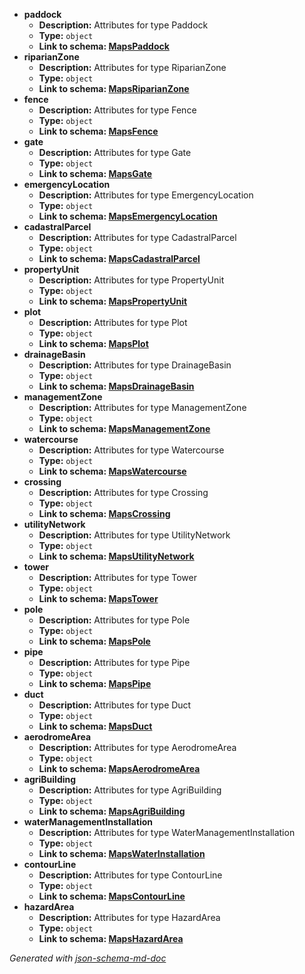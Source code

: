  - <b id="#/properties/paddock">paddock</b>
	 - **Description:** Attributes for type Paddock
	 - **Type:** `object`
	 - <b id="mapspaddockmapspaddock.md">Link to schema: [MapsPaddock](MapsPaddock.md)</b>
 - <b id="#/properties/riparianZone">riparianZone</b>
	 - **Description:** Attributes for type RiparianZone
	 - **Type:** `object`
	 - <b id="mapsriparianzonemapsriparianzone.md">Link to schema: [MapsRiparianZone](MapsRiparianZone.md)</b>
 - <b id="#/properties/fence">fence</b>
	 - **Description:** Attributes for type Fence
	 - **Type:** `object`
	 - <b id="mapsfencemapsfence.md">Link to schema: [MapsFence](MapsFence.md)</b>
 - <b id="#/properties/gate">gate</b>
	 - **Description:** Attributes for type Gate
	 - **Type:** `object`
	 - <b id="mapsgatemapsgate.md">Link to schema: [MapsGate](MapsGate.md)</b>
 - <b id="#/properties/emergencyLocation">emergencyLocation</b>
	 - **Description:** Attributes for type EmergencyLocation
	 - **Type:** `object`
	 - <b id="mapsemergencylocationmapsemergencylocation.md">Link to schema: [MapsEmergencyLocation](MapsEmergencyLocation.md)</b>
 - <b id="#/properties/cadastralParcel">cadastralParcel</b>
	 - **Description:** Attributes for type CadastralParcel
	 - **Type:** `object`
	 - <b id="mapscadastralparcelmapscadastralparcel.md">Link to schema: [MapsCadastralParcel](MapsCadastralParcel.md)</b>
 - <b id="#/properties/propertyUnit">propertyUnit</b>
	 - **Description:** Attributes for type PropertyUnit
	 - **Type:** `object`
	 - <b id="mapspropertyunitmapspropertyunit.md">Link to schema: [MapsPropertyUnit](MapsPropertyUnit.md)</b>
 - <b id="#/properties/plot">plot</b>
	 - **Description:** Attributes for type Plot
	 - **Type:** `object`
	 - <b id="mapsplotmapsplot.md">Link to schema: [MapsPlot](MapsPlot.md)</b>
 - <b id="#/properties/drainageBasin">drainageBasin</b>
	 - **Description:** Attributes for type DrainageBasin
	 - **Type:** `object`
	 - <b id="mapsdrainagebasinmapsdrainagebasin.md">Link to schema: [MapsDrainageBasin](MapsDrainageBasin.md)</b>
 - <b id="#/properties/managementZone">managementZone</b>
	 - **Description:** Attributes for type ManagementZone
	 - **Type:** `object`
	 - <b id="mapsmanagementzonemapsmanagementzone.md">Link to schema: [MapsManagementZone](MapsManagementZone.md)</b>
 - <b id="#/properties/watercourse">watercourse</b>
	 - **Description:** Attributes for type Watercourse
	 - **Type:** `object`
	 - <b id="mapswatercoursemapswatercourse.md">Link to schema: [MapsWatercourse](MapsWatercourse.md)</b>
 - <b id="#/properties/crossing">crossing</b>
	 - **Description:** Attributes for type Crossing
	 - **Type:** `object`
	 - <b id="mapscrossingmapscrossing.md">Link to schema: [MapsCrossing](MapsCrossing.md)</b>
 - <b id="#/properties/utilityNetwork">utilityNetwork</b>
	 - **Description:** Attributes for type UtilityNetwork
	 - **Type:** `object`
	 - <b id="mapsutilitynetworkmapsutilitynetwork.md">Link to schema: [MapsUtilityNetwork](MapsUtilityNetwork.md)</b>
 - <b id="#/properties/tower">tower</b>
	 - **Description:** Attributes for type Tower
	 - **Type:** `object`
	 - <b id="mapstowermapstower.md">Link to schema: [MapsTower](MapsTower.md)</b>
 - <b id="#/properties/pole">pole</b>
	 - **Description:** Attributes for type Pole
	 - **Type:** `object`
	 - <b id="mapspolemapspole.md">Link to schema: [MapsPole](MapsPole.md)</b>
 - <b id="#/properties/pipe">pipe</b>
	 - **Description:** Attributes for type Pipe
	 - **Type:** `object`
	 - <b id="mapspipemapspipe.md">Link to schema: [MapsPipe](MapsPipe.md)</b>
 - <b id="#/properties/duct">duct</b>
	 - **Description:** Attributes for type Duct
	 - **Type:** `object`
	 - <b id="mapsductmapsduct.md">Link to schema: [MapsDuct](MapsDuct.md)</b>
 - <b id="#/properties/aerodromeArea">aerodromeArea</b>
	 - **Description:** Attributes for type AerodromeArea
	 - **Type:** `object`
	 - <b id="mapsaerodromeareamapsaerodromearea.md">Link to schema: [MapsAerodromeArea](MapsAerodromeArea.md)</b>
 - <b id="#/properties/agriBuilding">agriBuilding</b>
	 - **Description:** Attributes for type AgriBuilding
	 - **Type:** `object`
	 - <b id="mapsagribuildingmapsagribuilding.md">Link to schema: [MapsAgriBuilding](MapsAgriBuilding.md)</b>
 - <b id="#/properties/waterManagementInstallation">waterManagementInstallation</b>
	 - **Description:** Attributes for type WaterManagementInstallation
	 - **Type:** `object`
	 - <b id="mapswaterinstallationmapswaterinstallation.md">Link to schema: [MapsWaterInstallation](MapsWaterInstallation.md)</b>
 - <b id="#/properties/contourLine">contourLine</b>
	 - **Description:** Attributes for type ContourLine
	 - **Type:** `object`
	 - <b id="mapscontourlinemapscontourline.md">Link to schema: [MapsContourLine](MapsContourLine.md)</b>
 - <b id="#/properties/hazardArea">hazardArea</b>
	 - **Description:** Attributes for type HazardArea
	 - **Type:** `object`
	 - <b id="mapshazardareamapshazardarea.md">Link to schema: [MapsHazardArea](MapsHazardArea.md)</b>

_Generated with [json-schema-md-doc](https://brianwendt.github.io/json-schema-md-doc/)_